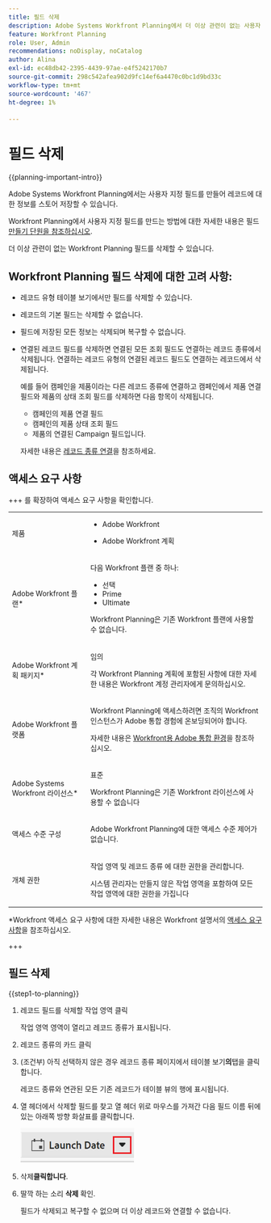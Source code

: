 ```yaml
---
title: 필드 삭제
description: Adobe Systems Workfront Planning에서 더 이상 관련이 없는 사용자 지정 필드를 삭제할 수 있습니다.
feature: Workfront Planning
role: User, Admin
recommendations: noDisplay, noCatalog
author: Alina
exl-id: ec48db42-2395-4439-97ae-e4f5242170b7
source-git-commit: 298c542afea902d9fc14ef6a4470c0bc1d9bd33c
workflow-type: tm+mt
source-wordcount: '467'
ht-degree: 1%

---
```




# 필드 삭제

<!--<span class="preview">The highlighted information on this page refers to functionality not yet generally available. It is available only in the Preview environment for all customers. After the monthly releases to Production, the same features are also available in the Production environment for customers who enabled fast releases. </span>   

<span class="preview">For information about fast releases, see [Enable or disable fast releases for your organization](/help/quicksilver/administration-and-setup/set-up-workfront/configure-system-defaults/enable-fast-release-process.md). </span>-->

{{planning-important-intro}}

Adobe Systems Workfront Planning에서는 사용자 지정 필드를 만들어 레코드에 대한 정보를 스토어 저장할 수 있습니다.

Workfront Planning에서 사용자 지정 필드를 만드는 방법에 대한 자세한 내용은 필드[ 만들기 단원을 참조하십시오](/help/quicksilver/planning/fields/create-fields.md).

더 이상 관련이 없는 Workfront Planning 필드를 삭제할 수 있습니다.

## Workfront Planning 필드 삭제에 대한 고려 사항:

* 레코드 유형 테이블 보기에서만 필드를 삭제할 수 있습니다.
* 레코드의 기본 필드는 삭제할 수 없습니다.
* 필드에 저장된 모든 정보는 삭제되며 복구할 수 없습니다.
* 연결된 레코드 필드를 삭제하면 연결된 모든 조회 필드도 연결하는 레코드 종류에서 삭제됩니다. 연결하는 레코드 유형의 연결된 레코드 필드도 연결하는 레코드에서 삭제됩니다.

  예를 들어 캠페인을 제품이라는 다른 레코드 종류에 연결하고 캠페인에서 제품 연결 필드와 제품의 상태 조회 필드를 삭제하면 다음 항목이 삭제됩니다.

   * 캠페인의 제품 연결 필드
   * 캠페인의 제품 상태 조회 필드
   * 제품의 연결된 Campaign 필드입니다.

  자세한 내용은 [레코드 종류 연결](/help/quicksilver/planning/architecture/connect-record-types.md)을 참조하세요.

<!-- this is not possible yet, since fields cannot be shared yet; maybe move this up a bit, in this bullet list: * When you delete a field, it is deleted from all records associated with the field.-->

## 액세스 요구 사항

+++ 를 확장하여 액세스 요구 사항을 확인합니다.

<table style="table-layout:auto"> 
<col> 
</col> 
<col> 
</col> 
<tbody> 
    <tr> 
<tr> 
<td> 
   <p> 제품</p> </td> 
   <td> 
   <ul><li><p> Adobe Workfront</p></li> 
   <li><p> Adobe Workfront 계획<p></li></ul></td> 
  </tr>   
<tr> 
   <td role="rowheader"><p>Adobe Workfront 플랜*</p></td> 
   <td> 
<p>다음 Workfront 플랜 중 하나:</p> 
<ul><li>선택</li> 
<li>Prime</li> 
<li>Ultimate</li></ul> 
<p>Workfront Planning은 기존 Workfront 플랜에 사용할 수 없습니다.</p> 
   </td> 
<tr> 
   <td role="rowheader"><p>Adobe Workfront 계획 패키지*</p></td> 
   <td> 
<p>임의 </p> 
<p>각 Workfront Planning 계획에 포함된 사항에 대한 자세한 내용은 Workfront 계정 관리자에게 문의하십시오. </p> 
   </td> 
 <tr> 
   <td role="rowheader"><p>Adobe Workfront 플랫폼</p></td> 
   <td> 
<p>Workfront Planning에 액세스하려면 조직의 Workfront 인스턴스가 Adobe 통합 경험에 온보딩되어야 합니다.</p> 
<p>자세한 내용은 <a href="/help/quicksilver/workfront-basics/navigate-workfront/workfront-navigation/adobe-unified-experience.md">Workfront용 Adobe 통합 환경</a>을 참조하십시오. </p> 
   </td> 
   </tr> 
  </tr> 
  <tr> 
   <td role="rowheader"><p>Adobe Systems Workfront 라이선스*</p></td> 
   <td><p> 표준 </p>
   <p>Workfront Planning은 기존 Workfront 라이선스에 사용할 수 없습니다</p> 
  </td> 
  </tr> 
  <tr> 
   <td role="rowheader"><p>액세스 수준 구성</p></td> 
   <td> <p>Adobe Workfront Planning에 대한 액세스 수준 제어가 없습니다.</p>   
</td> 
  </tr> 
<tr> 
   <td role="rowheader"><p>개체 권한</p></td> 
   <td>   <p>작업 영역 및 레코드 종류 </a>에 대한 권한을 관리합니다. </p>  
   <p>시스템 관리자는 만들지 않은 작업 영역을 포함하여 모든 작업 영역에 대한 권한을 가집니다</p></td> 
  </tr> 
</tbody> 
</table>

*Workfront 액세스 요구 사항에 대한 자세한 내용은 Workfront 설명서의 [액세스 요구 사항](/help/quicksilver/administration-and-setup/add-users/access-levels-and-object-permissions/access-level-requirements-in-documentation.md)을 참조하십시오.

+++

## 필드 삭제

<!--When they release the sharing of fields between other records, revise this section.  -->

{{step1-to-planning}}

1. 레코드 필드를 삭제할 작업 영역 클릭

   작업 영역 영역이 열리고 레코드 종류가 표시됩니다.

1. 레코드 종류의 카드 클릭

1. (조건부) 아직 선택하지 않은 경우 레코드 종류 페이지에서 테이블 보기&#x200B;**의**&#x200B;탭을 클릭합니다.

   레코드 종류와 연관된 모든 기존 레코드가 테이블 뷰의 행에 표시됩니다.

1. 열 헤더에서 삭제할 필드를 찾고 열 헤더 위로 마우스를 가져간 다음 필드 이름 뒤에 있는 아래쪽 방향 화살표를 클릭합니다.

   ![테이블 머리글에서 필드 이름 뒤의 화살표 메뉴가 강조 표시됨](assets/arrow-menu-after-name-of-field-in-table-header-highlighted.png)

1. 삭제&#x200B;**클릭합니다**.<!-- check this: they might replace it with **Delete field**-->

   <!--insert screen shot when finalized-->

1. 딸깍 하는 소리 **삭제** 확인.

   필드가 삭제되고 복구할 수 없으며 더 이상 레코드와 연결할 수 없습니다.
